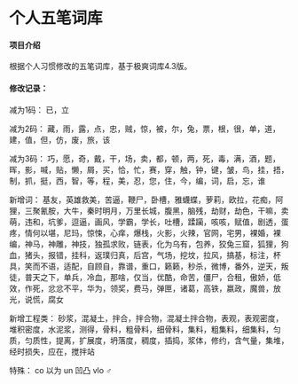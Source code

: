 # 个人五笔词库

#### 项目介绍
根据个人习惯修改的五笔词库，基于极爽词库4.3版。

#### 修改记录：
减为1码：
已，立

减为2码：
藏，雨，露，点，忠，贼，惊，被，尔，兔，票，根，很，单，道，建，值，但，仿，废，旅，该

减为3码：
巧，愿，奇，戴，干，场，卖，都，顿，两，死，毒，满，酒，题，晖，影，喊，贴，懒，屑，买，恰，忙，赛，穿，触，钟，键，皱，鸟，挂，捂，制，抓，挺，西，智，等，程，美，忍，您，住，今，编，词，启，忘，谁

新增词：
基友，英雄救美，苦逼，鞭尸，卧槽，雅蠛蝶，萝莉，欧拉，花痴，阿狸，三聚氰胺，大牛，秦时明月，万里长城，腹黑，脑残，劫财，劫色，干嘛，卖萌，违和，坑爹，逗逼，画风，学霸，学长，吐槽，蹂躏，咳咳，赋值，剧透，蛋疼，情何以堪，尼玛，惊悚，心痒，爆栈，火影，火辣，官网，宅男，裸婚，裸编，神马，神雕，神技，独孤求败，链表，化为乌有，包养，狡兔三窟，狐狸，狗血，猪头，报错，挂科，返璞归真，后宫，气场，挖坟，拉风，搞基，标注，杯具，笑而不语，适配，自顾自，靠谱，重口，籁籁，秒杀，微博，番外，逆天，叛徒，普天之下，单兵，冷血，那啥，仅当，优酷，命苦，僵尸，合租，傲娇，低效，作死，忿忿不平，华为，领奖，费马，弹匣，诸葛，高铁，嬴政，魔兽，放光，说慌，腐女

新增工程类：
砂浆，混凝土，拌合，拌合物，混凝土拌合物，表观，表观密度，堆积密度，水泥浆，测得，骨料，粗骨料，细骨料，集料，粗集料，细集料，匀质，匀质性，提离，扩展度，坍落度，稠度，插捣，浆体，修约，含气量，集堆，经时损失，应在，搅拌站

特殊：
co 以为
un 凹凸
vlo ♂
